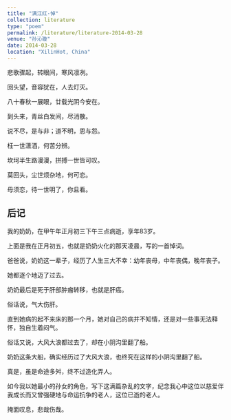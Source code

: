```yaml
---
title: "满江红·悼"
collection: literature
type: "poem"
permalink: /literature/literature-2014-03-28
venue: "孙沁璇"
date: 2014-03-28
location: "XilinHot, China"
---
```


悲歌骤起，转眼间，寒风凛冽。

回头望，音容犹在，人去灯灭。

八十春秋一展眼，廿载光阴今安在。

到头来，青丝白发间，尽消散。

说不尽，是与非；道不明，恩与怨。

枉一世潇洒，何苦分辨。

坎坷半生路漫漫，拼搏一世皆可叹。

莫回头，尘世烦杂地，何可恋。

毋须恋，待一世明了，你且看。


## 后记 

我的奶奶，在甲午年正月初三下午三点病逝，享年83岁。

上面是我在正月初五，也就是奶奶火化的那天凌晨，写的一首悼词。
 
爸爸说，奶奶这一辈子，经历了人生三大不幸：幼年丧母，中年丧偶，晚年丧子。

她都逐个地迈了过去。

奶奶最后是死于肝部肿瘤转移，也就是肝癌。

俗话说，气大伤肝。

直到她病的起不来床的那一个月，她对自己的病并不知情，还是对一些事无法释怀，独自生着闷气。

俗话又说，大风大浪都过去了，却在小阴沟里翻了船。

奶奶这条大船，确实经历过了大风大浪，也终究在这样的小阴沟里翻了船。

真是，虽是命途多舛，终不过造化弄人。

如今我以她最小的孙女的角色，写下这满篇杂乱的文字，纪念我心中这位以慈爱伴我成长而又曾强硬地与命运抗争的老人，这位已逝的老人。

掩面叹息，悲哉伤哉。



